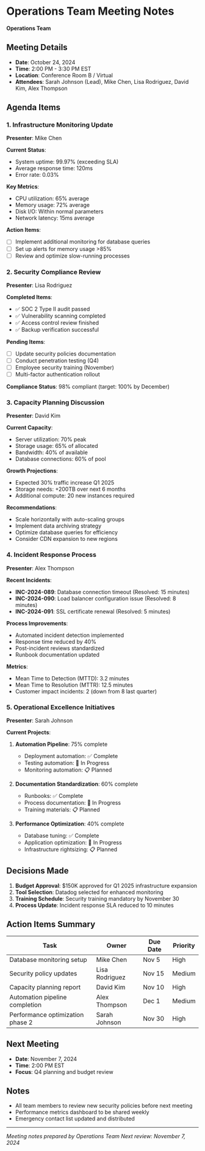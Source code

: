 # Operations Team Meeting Notes
**Operations Team**

## Meeting Details
- **Date**: October 24, 2024
- **Time**: 2:00 PM - 3:30 PM EST
- **Location**: Conference Room B / Virtual
- **Attendees**: Sarah Johnson (Lead), Mike Chen, Lisa Rodriguez, David Kim, Alex Thompson

## Agenda Items

### 1. Infrastructure Monitoring Update
**Presenter**: Mike Chen

**Current Status**:
- System uptime: 99.97% (exceeding SLA)
- Average response time: 120ms
- Error rate: 0.03%

**Key Metrics**:
- CPU utilization: 65% average
- Memory usage: 72% average
- Disk I/O: Within normal parameters
- Network latency: 15ms average

**Action Items**:
- [ ] Implement additional monitoring for database queries
- [ ] Set up alerts for memory usage >85%
- [ ] Review and optimize slow-running processes

### 2. Security Compliance Review
**Presenter**: Lisa Rodriguez

**Completed Items**:
- ✅ SOC 2 Type II audit passed
- ✅ Vulnerability scanning completed
- ✅ Access control review finished
- ✅ Backup verification successful

**Pending Items**:
- [ ] Update security policies documentation
- [ ] Conduct penetration testing (Q4)
- [ ] Employee security training (November)
- [ ] Multi-factor authentication rollout

**Compliance Status**: 98% compliant (target: 100% by December)

### 3. Capacity Planning Discussion
**Presenter**: David Kim

**Current Capacity**:
- Server utilization: 70% peak
- Storage usage: 65% of allocated
- Bandwidth: 40% of available
- Database connections: 60% of pool

**Growth Projections**:
- Expected 30% traffic increase Q1 2025
- Storage needs: +200TB over next 6 months
- Additional compute: 20 new instances required

**Recommendations**:
- Scale horizontally with auto-scaling groups
- Implement data archiving strategy
- Optimize database queries for efficiency
- Consider CDN expansion to new regions

### 4. Incident Response Process
**Presenter**: Alex Thompson

**Recent Incidents**:
- **INC-2024-089**: Database connection timeout (Resolved: 15 minutes)
- **INC-2024-090**: Load balancer configuration issue (Resolved: 8 minutes)
- **INC-2024-091**: SSL certificate renewal (Resolved: 5 minutes)

**Process Improvements**:
- Automated incident detection implemented
- Response time reduced by 40%
- Post-incident reviews standardized
- Runbook documentation updated

**Metrics**:
- Mean Time to Detection (MTTD): 3.2 minutes
- Mean Time to Resolution (MTTR): 12.5 minutes
- Customer impact incidents: 2 (down from 8 last quarter)

### 5. Operational Excellence Initiatives
**Presenter**: Sarah Johnson

**Current Projects**:
1. **Automation Pipeline**: 75% complete
   - Deployment automation: ✅ Complete
   - Testing automation: 🔄 In Progress
   - Monitoring automation: 📋 Planned

2. **Documentation Standardization**: 60% complete
   - Runbooks: ✅ Complete
   - Process documentation: 🔄 In Progress
   - Training materials: 📋 Planned

3. **Performance Optimization**: 40% complete
   - Database tuning: ✅ Complete
   - Application optimization: 🔄 In Progress
   - Infrastructure rightsizing: 📋 Planned

## Decisions Made
1. **Budget Approval**: $150K approved for Q1 2025 infrastructure expansion
2. **Tool Selection**: Datadog selected for enhanced monitoring
3. **Training Schedule**: Security training mandatory by November 30
4. **Process Update**: Incident response SLA reduced to 10 minutes

## Action Items Summary
| Task | Owner | Due Date | Priority |
|------|-------|----------|----------|
| Database monitoring setup | Mike Chen | Nov 5 | High |
| Security policy updates | Lisa Rodriguez | Nov 15 | Medium |
| Capacity planning report | David Kim | Nov 10 | High |
| Automation pipeline completion | Alex Thompson | Dec 1 | Medium |
| Performance optimization phase 2 | Sarah Johnson | Nov 30 | High |

## Next Meeting
- **Date**: November 7, 2024
- **Time**: 2:00 PM EST
- **Focus**: Q4 planning and budget review

## Notes
- All team members to review new security policies before next meeting
- Performance metrics dashboard to be shared weekly
- Emergency contact list updated and distributed

---
*Meeting notes prepared by Operations Team*
*Next review: November 7, 2024*
